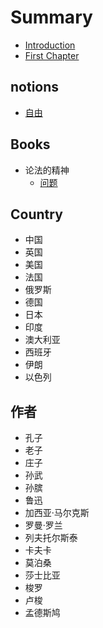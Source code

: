 # Summary

* [Introduction](README.md)
* [First Chapter](chapter1.md)

## notions

* [自由](notions/zi-you.md)

## Books

* 论法的精神
  * [问题](books/wen-ti.md)

## Country

* 中国
* 英国
* 美国
* 法国
* 俄罗斯
* 德国
* 日本
* 印度
* 澳大利亚
* 西班牙
* 伊朗
* 以色列

## 作者

* 孔子
* 老子
* 庄子
* 孙武
* 孙膑
* 鲁迅
* 加西亚·马尔克斯
* 罗曼·罗兰
* 列夫托尔斯泰
* 卡夫卡
* 莫泊桑
* 莎士比亚
* 梭罗
* 卢梭
* 孟德斯鸠

